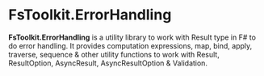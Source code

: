 # FsToolkit.ErrorHandling

**FsToolkit.ErrorHandling** is a utility library to work with Result type in F# to do error handling. It provides computation expressions, map, bind, apply, traverse, sequence & other utility functions to work with Result, ResultOption, AsyncResult, AsyncResultOption & Validation.

